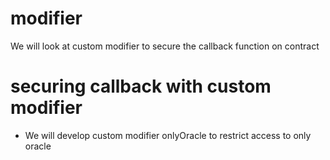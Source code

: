# modifier
We will look at custom modifier to secure the callback function on contract

# securing callback with custom modifier

- We will develop custom modifier onlyOracle to restrict access to only oracle
